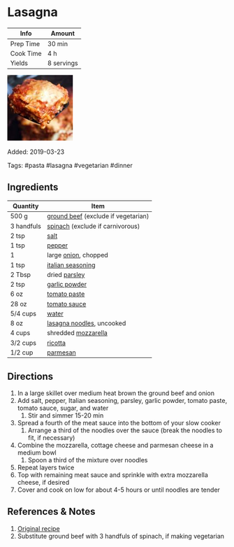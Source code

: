 # Lasagna

| Info      | Amount     |
| --------- | ---------- |
| Prep Time | 30 min     |
| Cook Time | 4 h        |
| Yields    | 8 servings |

![Lasagna](../assets/lasagna.jpg)

Added: 2019-03-23

Tags: #pasta #lasagna #vegetarian #dinner

## Ingredients

| Quantity   | Item                                                                   |
| ---------- | ---------------------------------------------------------------------- |
| 500 g      | [ground beef](../Ingredients/ground%20beef.md) (exclude if vegetarian) |
| 3 handfuls | [spinach](../Ingredients/spinach.md) (exclude if carnivorous)          |
| 2 tsp      | [salt](../Ingredients/salt.md)                                         |
| 1 tsp      | [pepper](../Ingredients/pepper.md)                                     |
| 1          | large [onion](../Ingredients/onion.md), chopped                        |
| 1 tsp      | [italian seasoning](../Ingredients/italian%20seasoning.md)             |
| 2 Tbsp     | dried [parsley](../Ingredients/parsley.md)                             |
| 2 tsp      | [garlic powder](../Ingredients/garlic-powder.md)                       |
| 6 oz       | [tomato paste](../Ingredients/tomato%20paste.md)                       |
| 28 oz      | [tomato sauce](../Ingredients/tomato%20sauce.md)                       |
| 5/4 cups   | [water](../Ingredients/water.md)                                       |
| 8 oz       | [lasagna noodles](../Ingredients/lasagna-noodles.md), uncooked         |
| 4 cups     | shredded [mozzarella](../Ingredients/mozzarella.md)                    |
| 3/2 cups   | [ricotta](../Ingredients/ricotta.md)                                   |
| 1/2 cup    | [parmesan](../Ingredients/parmesan.md)                                 |

## Directions

1. In a large skillet over medium heat brown the ground beef and onion
2. Add salt, pepper, Italian seasoning, parsley, garlic powder, tomato paste, tomato sauce, sugar, and water
   1. Stir and simmer 15-20 min
3. Spread a fourth of the meat sauce into the bottom of your slow cooker
   1. Arrange a third of the noodles over the sauce (break the noodles to fit, if necessary)
4. Combine the mozzarella, cottage cheese and parmesan cheese in a medium bowl
   1. Spoon a third of the mixture over noodles
5. Repeat layers twice
6. Top with remaining meat sauce and sprinkle with extra mozzarella cheese, if desired
7. Cover and cook on low for about 4-5 hours or until noodles are tender

## References & Notes

1. [Original recipe](https://tastesbetterfromscratch.com/slow-cooker-lasagna/)
2. Substitute ground beef with 3 handfuls of spinach, if making vegetarian
